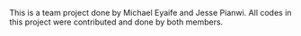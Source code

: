 This is a team project done by Michael Eyaife and Jesse Pianwi. All codes in this project were contributed and done by both members.
